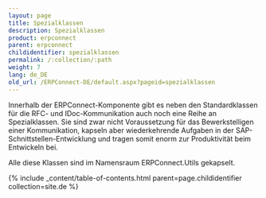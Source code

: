 ```yaml
---
layout: page
title: Spezialklassen
description: Spezialklassen
product: erpconnect
parent: erpconnect
childidentifier: spezialklassen
permalink: /:collection/:path
weight: 7
lang: de_DE
old_url: /ERPConnect-DE/default.aspx?pageid=spezialklassen
---
```


Innerhalb der ERPConnect-Komponente gibt es neben den Standardklassen für die RFC- und IDoc-Kommunikation auch noch eine Reihe an Spezialklassen. Sie sind zwar nicht Voraussetzung für das Bewerkstelligen einer Kommunikation, kapseln aber wiederkehrende Aufgaben in der SAP-Schnittstellen-Entwicklung und tragen somit enorm zur Produktivität beim Entwickeln bei.

Alle diese Klassen sind im Namensraum ERPConnect.Utils gekapselt. 

{% include _content/table-of-contents.html parent=page.childidentifier collection=site.de %}
